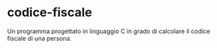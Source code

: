 # codice-fiscale
Un programma progettato in linguaggio C in grado di calcolare il codice fiscale di una persona.
